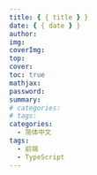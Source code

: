 ```yaml
---
title: { { title } }
date: { { date } }
author:
img:
coverImg:
top:
cover:
toc: true
mathjax:
password:
summary:
# categories:
# tags:
categories:
  - 简体中文
tags:
  - 前端
  - TypeScript
---
```


